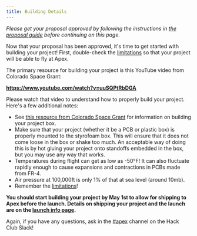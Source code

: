 ```yaml
---
title: Building Details
---
```


_Please get your proposal approved by following the instructions in
[the proposal guide](/resources/proposal) before continuing on this page._

Now that your proposal has been approved, it's time to get started with building
your project! First, double-check the [limitations](/resources/limitations) so
that your project will be able to fly at Apex.

The primary resource for building your project is this YouTube video from
Colorado Space Grant:

**https://www.youtube.com/watch?v=uuSQPtRbDGA**

Please watch that video to understand how to properly build your project. Here's
a few additional notes:

- See
  [this resource from Colorado Space Grant](https://www.colorado.edu/spaceminor/sites/default/files/attached-files/foamcore_.pdf)
  for information on building your project box.
- Make sure that your project (whether it be a PCB or plastic box) is properly
  mounted to the styrofoam box. This will ensure that it does not come loose in
  the box or shake too much. An acceptable way of doing this is by hot gluing
  your project onto standoffs embedded in the box, but you may use any way that
  works.
- Temperatures during flight can get as low as -50°F! It can also fluctuate
  rapidly enough to cause expansions and contractions in PCBs made from FR-4.
- Air pressure at 100,000ft is only 1% of that at sea level (around 10mb).
- Remember the [limitations](/resources/limitations)!

**You should start building your project by May 1st to allow for shipping to Apex
before the launch. Details on shipping your project and the launch are on the
[launch info page](/resources/launch).**

Again, if you have any questions, ask in the
[#apex](/slack-channel) channel on the Hack Club Slack!
